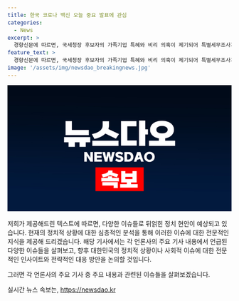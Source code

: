 ```yaml
---
title: 한국 코로나 백신 오늘 중요 발표에 관심
categories:
  - News
excerpt: >
  경향신문에 따르면, 국세청장 후보자의 가족기업 특혜와 비리 의혹이 제기되어 특별세무조사가 필요하다고 주장되고 있습니다. 또한 여당 전대가 국회의 비겁한 직무유기에 대한 비판을 펼치고 있습니다. 함께하여 전당대회에서의 한쪽은 자해와 폭력, 다른 한쪽은 무조건 탄핵이라는 상황을 지적하고 있습니다.
feature_text: >
  경향신문에 따르면, 국세청장 후보자의 가족기업 특혜와 비리 의혹이 제기되어 특별세무조사가 필요하다고 주장되고 있습니다. 또한 여당 전대가 국회의 비겁한 직무유기에 대한 비판을 펼치고 있습니다. 함께하여 전당대회에서의 한쪽은 자해와 폭력, 다른 한쪽은 무조건 탄핵이라는 상황을 지적하고 있습니다.
image: '/assets/img/newsdao_breakingnews.jpg'
---
```


<p><img src="/assets/img/newsdao_breakingnews.jpg" alt="bookingtag 속보" /></p>

<p>저희가 제공해드린 텍스트에 따르면, 다양한 이슈들로 뒤얽힌 정치 현안이 예상되고 있습니다. 현재의 정치적 상황에 대한 심층적인 분석을 통해 이러한 이슈에 대한 전문적인 지식을 제공해 드리겠습니다. 해당 기사에서는 각 언론사의 주요 기사 내용에서 언급된 다양한 이슈들을 살펴보고, 향후 대한민국의 정치적 상황이나 사회적 이슈에 대한 전문적인 인사이트와 전략적인 대응 방안을 논의할 것입니다. </p>

<p>그러면 각 언론사의 주요 기사 중 주요 내용과 관련된 이슈들을 살펴보겠습니다.</p>
실시간 뉴스 속보는, <a href="https://newsdao.kr" rel="dofollow">https://newsdao.kr</a>


